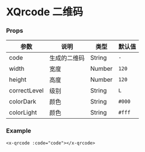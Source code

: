 # XQrcode 二维码

### Props

| 参数 | 说明 | 类型 | 默认值 |
| --- | --- | --- | --- |
| code | 生成的二维码 | String | `-` |
| width | 宽度 | Number | `120` |
| height | 高度 | Number | `120` |
| correctLevel | 级别 | String | `L` |
| colorDark | 颜色 | String | `#000` |
| colorLight | 颜色 | String | `#fff` |

### Example

```vue
<x-qrcode :code="code"></x-qrcode>
```
